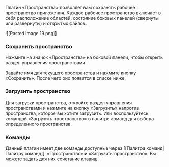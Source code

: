 Плагин «Пространства» позволяет вам сохранять рабочее пространство приложения. Каждое рабочее пространство включает в себя расположение областей, состояние боковых панелей (свернуты или развернуты) и открытых файлов.

![[Pasted image 19.png]]

### Сохранить пространство

Нажмите на значок «Пространства» на боковой панели, чтобы открыть раздел управления пространствами.

Задайте имя для текущего пространства и нажмите кнопку «Сохранить». После чего оно появится в списке ниже.

### Загрузить пространство

Для загрузки пространства, откройте раздел управления пространствами и нажмите на кнопку «Загрузить» напротив пространства, которое вы хотите загрузить. Или воспользуйтесь командой «Загрузить пространство» в палитре команд для выбора определенного пространства.

### Команды

Данный плагин имеет две команды доступные через [[Палитра команд|Палитру команд]]: «Пространство» и «Загрузить пространство». Вы можете задать для них сочетание клавиш.
